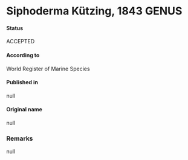 # Siphoderma Kützing, 1843 GENUS

#### Status
ACCEPTED

#### According to
World Register of Marine Species

#### Published in
null

#### Original name
null

### Remarks
null